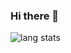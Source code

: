 ### Hi there 👋

![lang stats](https://github-readme-stats.vercel.app/api/top-langs/?username=Ferszus&layout=compact&count_private=true&langs_count=10&theme=github_dark&count_private=true&hide=nix,ruby)

<!--
**Ferszus/Ferszus** is a ✨ _special_ ✨ repository because its `README.md` (this file) appears on your GitHub profile.



Here are some ideas to get you started:

- 🔭 I’m currently working on ...
- 🌱 I’m currently learning ...
- 👯 I’m looking to collaborate on ...
- 🤔 I’m looking for help with ...
- 💬 Ask me about ...
- 📫 How to reach me: ...
- 😄 Pronouns: ...
- ⚡ Fun fact: ...
-->
